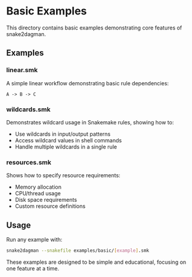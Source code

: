 # Basic Examples

This directory contains basic examples demonstrating core features of snake2dagman.

## Examples

### linear.smk
A simple linear workflow demonstrating basic rule dependencies:
```
A -> B -> C
```

### wildcards.smk
Demonstrates wildcard usage in Snakemake rules, showing how to:
- Use wildcards in input/output patterns
- Access wildcard values in shell commands
- Handle multiple wildcards in a single rule

### resources.smk
Shows how to specify resource requirements:
- Memory allocation
- CPU/thread usage
- Disk space requirements
- Custom resource definitions

## Usage

Run any example with:
```bash
snake2dagman --snakefile examples/basic/[example].smk
```

These examples are designed to be simple and educational, focusing on one feature at a time. 
